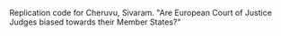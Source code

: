 Replication code for Cheruvu, Sivaram. "Are European Court of Justice Judges biased towards their Member States?"

